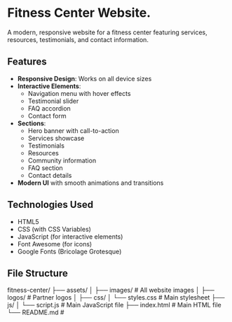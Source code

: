 # Fitness Center Website.

A modern, responsive website for a fitness center featuring services, resources, testimonials, and contact information.

## Features

- **Responsive Design**: Works on all device sizes
- **Interactive Elements**:
  - Navigation menu with hover effects
  - Testimonial slider
  - FAQ accordion
  - Contact form
- **Sections**:
  - Hero banner with call-to-action
  - Services showcase
  - Testimonials
  - Resources
  - Community information
  - FAQ section
  - Contact details
- **Modern UI** with smooth animations and transitions

## Technologies Used

- HTML5
- CSS (with CSS Variables)
- JavaScript (for interactive elements)
- Font Awesome (for icons)
- Google Fonts (Bricolage Grotesque)

## File Structure
fitness-center/
├── assets/
│ ├── images/ # All website images
│ ├── logos/ # Partner logos
│ 
├── css/
│ └── styles.css # Main stylesheet
├── js/
│ └── script.js # Main JavaScript file
├── index.html # Main HTML file
└── README.md #
